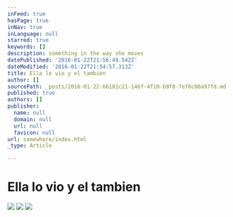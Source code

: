 ```yaml
---
inFeed: true
hasPage: true
inNav: true
inLanguage: null
starred: true
keywords: []
description: something in the way she moves
datePublished: '2016-01-22T21:56:49.542Z'
dateModified: '2016-01-22T21:54:57.313Z'
title: Ella lo vio y el tambien
author: []
sourcePath: _posts/2016-01-22-66181c21-146f-4f10-b9f0-7ef0c08a97fd.md
published: true
authors: []
publisher:
  name: null
  domain: null
  url: null
  favicon: null
url: somewhere/index.html
_type: Article

---
```

# Ella lo vio y el tambien
![](https://s3-us-west-2.amazonaws.com/the-grid-img/p/efc32534e2a705812cd008560d3bbc82e836b667.jpg)
![](https://s3-us-west-2.amazonaws.com/the-grid-img/p/06bc501caab67c6ca2e6ee32b208262666529af2.jpg)
![](https://s3-us-west-2.amazonaws.com/the-grid-img/p/1fcc9c23513ec396590cd84fbfdc893a8dbcd68e.jpg)